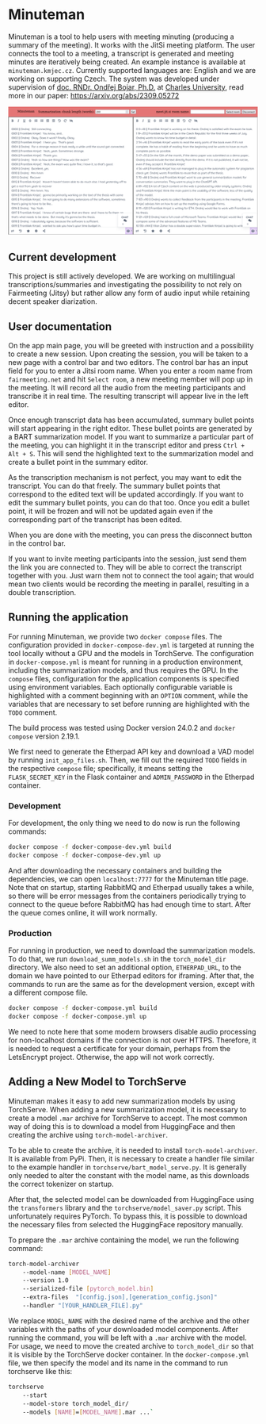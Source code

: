 # Minuteman

Minuteman is a tool to help users with meeting minuting (producing a summary of the meeting). It works with the JitSi meeting platform. The user connects the tool to a meeting, a transcript is generated and meeting minutes are iteratively being created. An example instance is available at `minuteman.kmjec.cz`. Currently supported languages are: English and we are working on supporting Czech. The system was developed under supervision of [doc. RNDr. Ondřej Bojar, Ph.D.](https://ufal.mff.cuni.cz/ondrej-bojar) at [Charles University](https://www.mff.cuni.cz/), read more in our paper: https://arxiv.org/abs/2309.05272

![An example of the application in action](images/minuteman_fullscreen.png)

## Current development

This project is still actively developed. We are working on multilingual transcriptions/summaries and investigating the possibility to not rely on Fairmeeting (Jitsy) but rather allow any form of audio input while retaining decent speaker diarization.

## User documentation

On the app main page, you will be greeted with instruction and a possibility to create a new session. Upon creating the session, you will be taken to a new page with a control bar and two editors. The control bar has an input field for you to enter a Jitsi room name. When you enter a room name from `fairmeeting.net` and hit `Select room`, a new meeting member will pop up in the meeting. It will record all the audio from the meeting participants and transcribe it in real time. The resulting transcript will appear live in the left editor.

Once enough transcript data has been accumulated, summary bullet points will start appearing in the right editor. These bullet points are generated by a BART summarization model. If you want to summarize a particular part of the meeting, you can highlight it in the transcript editor and press `Ctrl + Alt + S`. This will send the highlighted text to the summarization model and create a bullet point in the summary editor.

As the transcription mechanism is not perfect, you may want to edit the transcript. You can do that freely. The summary bullet points that correspond to the edited text will be updated accordingly. If you want to edit the summary bullet points, you can do that too. Once you edit a bullet point, it will be frozen and will not be updated again even if the corresponding part of the transcript has been edited.

When you are done with the meeting, you can press the disconnect button in the control bar.

If you want to invite meeting participants into the session, just send them the link you are connected to. They will be able to correct the transcript together with you. Just warn them not to connect the tool again; that would mean two clients would be recording the meeting in parallel, resulting in a double transcription.

## Running the application

For running Minuteman, we provide two `docker compose` files. The configuration provided in `docker-compose-dev.yml` is targeted at running the tool locally without a GPU and the models in TorchServe. The configuration in `docker-compose.yml` is meant for running in a production environment, including the summarization models, and thus requires the GPU. In the `compose` files, configuration for the application components is specified using environment variables. Each optionally configurable variable is highlighted with a comment beginning with an `OPTION` comment, while the variables that are necessary to set before running are highlighted with the `TODO` comment.

The build process was tested using Docker version 24.0.2 and `docker compose` version 2.19.1.

We first need to generate the Etherpad API key and download a VAD model by running `init_app_files.sh`. Then, we fill out the required `TODO` fields in the respective `compose` file; specifically, it means setting the `FLASK_SECRET_KEY` in the Flask container and `ADMIN_PASSWORD` in the Etherpad container.

### Development

For development, the only thing we need to do now is run the following commands:

```sh
docker compose -f docker-compose-dev.yml build
docker compose -f docker-compose-dev.yml up
```

And after downloading the necessary containers and building the dependencies, we can open `localhost:7777` for the Minuteman title page. Note that on startup, starting RabbitMQ and Etherpad usually takes a while, so there will be error messages from the containers periodically trying to connect to the queue before RabbitMQ has had enough time to start. After the queue comes online, it will work normally.

### Production

For running in production, we need to download the summarization models. To do that, we run `download_summ_models.sh` in the `torch_model_dir` directory. We also need to set an additional option, `ETHERPAD_URL`, to the domain we have pointed to our Etherpad editors for iframing. After that, the commands to run are the same as for the development version, except with a different compose file.

```sh
docker compose -f docker-compose.yml build
docker compose -f docker-compose.yml up
```

We need to note here that some modern browsers disable audio processing for non-localhost domains if the connection is not over HTTPS. Therefore, it is needed to request a certificate for your domain, perhaps from the LetsEncrypt project. Otherwise, the app will not work correctly.

## Adding a New Model to TorchServe

Minuteman makes it easy to add new summarization models by using TorchServe. When adding a new summarization model, it is necessary to create a model `.mar` archive for TorchServe to accept. The most common way of doing this is to download a model from HuggingFace and then creating the archive using `torch-model-archiver`.

To be able to create the archive, it is needed to install `torch-model-archiver`. It is available from PyPi. Then, it is necessary to create a handler file similar to the example handler in `torchserve/bart_model_serve.py`. It is generally only needed to alter the constant with the model name, as this downloads the correct tokenizer on startup.

After that, the selected model can be downloaded from HuggingFace using the `transformers` library and the `torchserve/model_saver.py` script. This unfortunately requires PyTorch. To bypass this, it is possible to download the necessary files from selected the HuggingFace repository manually.

To prepare the `.mar` archive containing the model, we run the following command:

```sh
torch-model-archiver
    --model-name [MODEL_NAME]
    --version 1.0
    --serialized-file [pytorch_model.bin]
    --extra-files  "[config.json],[generation_config.json]"
    --handler "[YOUR_HANDLER_FILE].py"
```

We replace `MODEL_NAME` with the desired name of the archive and the other variables with the paths of your downloaded model components. After running the command, you will be left with a `.mar` archive with the model. For usage, we need to move the created archive to `torch_model_dir` so that it is visible by the TorchServe docker container. In the `docker-compose.yml` file, we then specify the model and its name in the command to run torchserve like this:

```sh
torchserve
    --start
    --model-store torch_model_dir/
    --models [NAME]=[MODEL_NAME].mar ...`
```
